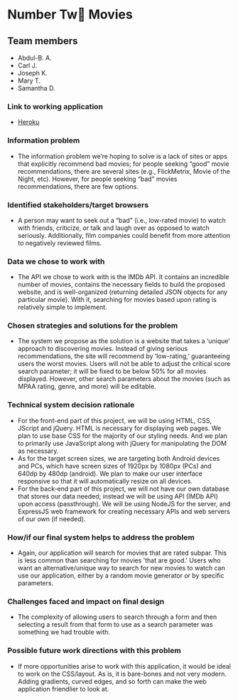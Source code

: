 # Number Tw💩 Movies
## Team members
  - Abdul-B. A.
  - Carl J.
  - Joseph K.
  - Mary T.
  - Samantha D.
### Link to working application
  - [Heroku](https://www.link.com)
### Information problem
  - The information problem we’re hoping to solve is a lack of sites or apps that explicitly recommend bad movies; for people seeking “good” movie recommendations, there are several sites (e.g., FlickMetrix, Movie of the Night, etc). However, for people seeking “bad” movies recommendations, there are few options.
### Identified stakeholders/target browsers
  - A person may want to seek out a “bad” (i.e., low-rated movie) to watch with friends, criticize, or talk and laugh over as opposed to watch seriously. Additionally, film companies could benefit from more attention to negatively reviewed films.
### Data we chose to work with
  - The API we chose to work with is the IMDb API. It contains an incredible number of movies, contains the necessary fields to build the proposed website, and is well-organized (returning detailed JSON objects for any particular movie). With it, searching for movies based upon rating is relatively simple to implement.
### Chosen strategies and solutions for the problem
  - The system we propose as the solution is a website that takes a ‘unique’ approach to discovering movies. Instead of giving serious recommendations, the site will recommend by ‘low-rating,’ guaranteeing users the worst movies. Users will not be able to adjust the critical score search parameter; it will be fixed to be below 50% for all movies displayed. However, other search parameters about the movies (such as MPAA rating, genre, and more) will be editable.
### Technical system decision rationale
  - For the front-end part of this project, we will be using HTML, CSS, JScript and jQuery. HTML is necessary for displaying web pages. We plan to use base CSS for the majority of our styling needs. And we plan to primarily use JavaScript along with jQuery for manipulating the DOM as necessary.
  - As for the target screen sizes, we are targeting both Android devices and PCs, which have screen sizes of 1920px by 1080px (PCs) and 640dp by 480dp (android). We plan to make our user interface responsive so that it will automatically resize on all devices.
  - For the back-end part of this project, we will not have our own database that stores our data needed; instead we will be using API (IMDb API) upon access (passthrough). We will be using NodeJS for the server, and ExpressJS web framework for creating necessary APIs and web servers of our own (if needed).
### How/if our final system helps to address the problem
  - Again, our application will search for movies that are rated subpar. This is less common than searching for movies 'that are good.' Users who want an alternative/unique way to search for new movies to watch can use our application, either by a random movie generator or by specific parameters.
### Challenges faced and impact on final design
  - The complexity of allowing users to search through a form and then selecting a result from that form to use as a search parameter was something we had trouble with. 
### Possible future work directions with this problem
  - If more opportunities arise to work with this application, it would be ideal to work on the CSS/layout. As is, it is bare-bones and not very modern. Adding gradients, curved edges, and so forth can make the web application friendlier to look at.
